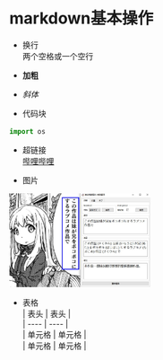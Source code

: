 # markdown基本操作

- 换行  
两个空格或一个空行

- **加粗**

- *斜体*

- 代码块
```python
import os
```

- 超链接  
[哔哩哔哩](https://www.bilibili.com/)

- 图片
<img src="https://github.com/umas2022/auto_trans/blob/main/readme/shot.jpg" width="50%" height="50%">

- 表格  
|  表头   | 表头  |  
|  ----  | ----  |  
| 单元格  | 单元格 |  
| 单元格  | 单元格 |  